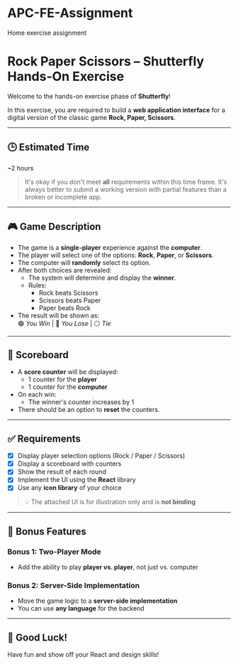 # APC-FE-Assignment
Home exercise assignment

# Rock Paper Scissors – Shutterfly Hands-On Exercise

Welcome to the hands-on exercise phase of **Shutterfly**!

In this exercise, you are required to build a **web application interface** for a digital version of the classic game **Rock, Paper, Scissors**.

---

## 🕒 Estimated Time

~2 hours  
> It's okay if you don't meet **all** requirements within this time frame. It's always better to submit a working version with partial features than a broken or incomplete app.

---

## 🎮 Game Description

- The game is a **single-player** experience against the **computer**.
- The player will select one of the options: **Rock**, **Paper**, or **Scissors**.
- The computer will **randomly** select its option.
- After both choices are revealed:
  - The system will determine and display the **winner**.
  - Rules:
    - Rock beats Scissors
    - Scissors beats Paper
    - Paper beats Rock
- The result will be shown as:  
  🟢 _You Win_ | 🔴 _You Lose_ | ⚪ _Tie_

---

## 🧮 Scoreboard

- A **score counter** will be displayed:
  - 1 counter for the **player**
  - 1 counter for the **computer**
- On each win:
  - The winner's counter increases by 1
- There should be an option to **reset** the counters.

---

## ✅ Requirements

- [x] Display player selection options (Rock / Paper / Scissors)
- [x] Display a scoreboard with counters
- [x] Show the result of each round
- [x] Implement the UI using the **React** library
- [x] Use any **icon library** of your choice

> 💡 The attached UI is for illustration only and is **not binding**

---

## 🌟 Bonus Features

### Bonus 1: Two-Player Mode
- Add the ability to play **player vs. player**, not just vs. computer

### Bonus 2: Server-Side Implementation
- Move the game logic to a **server-side implementation**
- You can use **any language** for the backend

---

## 🚀 Good Luck!
Have fun and show off your React and design skills!
